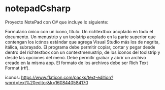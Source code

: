# notepadCsharp
Proyecto NotePad con C# que incluye lo siguiente:

<p>Formulario único con un ícono, título. 
Un richtextbox acoplado en todo el documento.
Un menustrip y un toolstrip acoplado en la parte superior que contengan los icónos estándar que agrega Visual Studio más los de negrita, itálica, subrayado.
El programa debe permitir copiar, cortar y pegar desde dentro del richtextbox con un contextmenustrip, de los íconos del toolstrip y desde las opciones del menú.
Debe permitir grabar y abrir un archivo creado en la misma app. El formato de los archivos debe ser Rich Text Format (rtf).</p>

iconos:
https://www.flaticon.com/packs/text-edition?word=text%20editor&k=1608440584170
